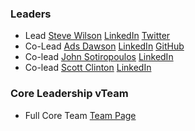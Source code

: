 ### Leaders

- Lead [Steve Wilson](mailto:steve.wilson@owasp.org) [LinkedIn](https://www.linkedin.com/in/wilsonsd/) [Twitter](https://twitter.com/virtualsteve)
- Co-Lead [Ads Dawson](mailto:ads.dawson@owasp.org) [LinkedIn](https://www.linkedin.com/in/adamdawson0/) [GitHub](https://github.com/GangGreenTemperTatum)
- Co-lead [John Sotiropoulos](mailto:john.sotiropoulos@owasp.org) [LinkedIn](https://www.linkedin.com/in/jsotiropoulos/)
- Co-lead [Scott Clinton](mailto:scott.clinton@owasp.org) [LinkedIn](https://www.linkedin.com/in/scottjclinton/)

### Core Leadership vTeam

- Full Core Team [Team Page](https://github.com/OWASP/www-project-top-10-for-large-language-model-applications/wiki/Core-Team)
